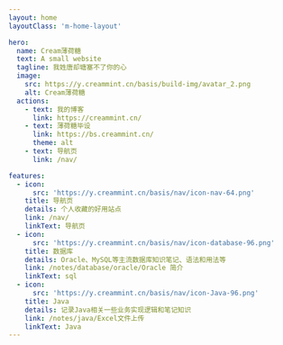 ```yaml
---
layout: home
layoutClass: 'm-home-layout'

hero:
  name: Cream薄荷糖
  text: A small website
  tagline: 我姓唐却塘塞不了你的心
  image:
    src: https://y.creammint.cn/basis/build-img/avatar_2.png
    alt: Cream薄荷糖
  actions:
    - text: 我的博客
      link: https://creammint.cn/
    - text: 薄荷糖毕设
      link: https://bs.creammint.cn/
      theme: alt
    - text: 导航页
      link: /nav/

features:
  - icon:
      src: 'https://y.creammint.cn/basis/nav/icon-nav-64.png'
    title: 导航页
    details: 个人收藏的好用站点
    link: /nav/
    linkText: 导航页
  - icon:
      src: 'https://y.creammint.cn/basis/nav/icon-database-96.png'
    title: 数据库
    details: Oracle、MySQL等主流数据库知识笔记、语法和用法等
    link: /notes/database/oracle/Oracle 简介
    linkText: sql
  - icon:
      src: 'https://y.creammint.cn/basis/nav/icon-Java-96.png'
    title: Java
    details: 记录Java相关一些业务实现逻辑和笔记知识
    link: /notes/java/Excel文件上传
    linkText: Java
---
```


<style>
/*爱的魔力转圈圈*/
.m-home-layout .image-src:hover {
  transform: translate(-50%, -50%) rotate(666turn);
  transition: transform 59s 1s cubic-bezier(0.3, 0, 0.8, 1);
}

.m-home-layout .details small {
  opacity: 0.8;
}

.m-home-layout .bottom-small {
  display: block;
  margin-top: 2em;
  text-align: right;
}
</style>
